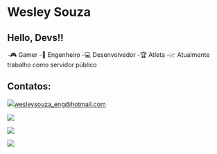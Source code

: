 # Wesley Souza
## Hello, Devs!! 



-🎮 Gamer 
-🚀 Engenheiro
-💻 Desenvolvedor
-🏆 Atleta
-📈 Atualmente trabalho como servidor público



## Contatos:

<div>

<a href = "wesleysouza_eng@hotmail.com"><img src="https://img.shields.io/badge/Microsoft_Outlook-0078D4?style=for-the-badge&logo=microsoft-outlook&logoColor=white" >wesleysouza_eng@hotmail.com</a>

<a href="https://instagram.com/seu-usuário-instagram-aqui" target="_blank"><img src="https://img.shields.io/badge/-Instagram-%23E4405F?style=for-the-badge&logo=instagram&logoColor=white" target="_blank"></a>

<a href="https://www.linkedin.com/in/seu-usuário-linkedln-aqui" target="_blank"><img src="https://img.shields.io/badge/-LinkedIn-%230077B5?style=for-the-badge&logo=linkedin&logoColor=white" target="_blank"></a>   
</div>

<a href="https://wesouza.herokuapp.com/" target="_blank"><img src="https://img.shields.io/badge/website-000000?style=for-the-badge&logo=About.me&logoColor=white" target="_blank"></a>   
</div>
